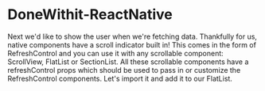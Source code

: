 # DoneWithit-ReactNative
Next we'd like to show the user when we're fetching data. Thankfully for us, native components have a scroll indicator built in! This comes in the form of RefreshControl and you can use it with any scrollable component: ScrollView, FlatList or SectionList.
All these scrollable components have a refreshControl props which should be used to pass in or customize the RefreshControl components. Let's import it and add it to our FlatList.
